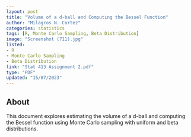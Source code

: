 ```yaml
---
layout: post
title: "Volume of a d-ball and Computing the Bessel Function"
author: "Milagros N. Cortez"
categories: statistics
tags: [R, Monte Carlo Sampling, Beta Distribution]
image: "Screenshot (711).jpg"
listed:
- R
- Monte Carlo Sampling
- Beta Distribution
link: "Stat 413 Assignment 2.pdf"
type: "PDF"
updated: "15/07/2023"
---
```


## About

This document explores estimating the volume of a d-ball and computing the Bessel function using Monte Carlo sampling with uniform and beta distributions.
